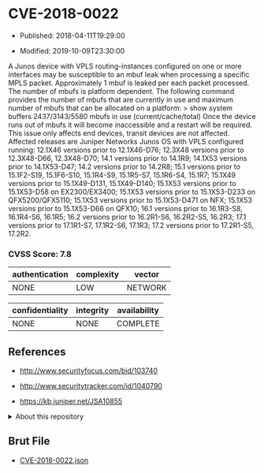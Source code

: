# CVE-2018-0022

- Published: 2018-04-11T19:29:00

- Modified: 2019-10-09T23:30:00

A Junos device with VPLS routing-instances configured on one or more interfaces may be susceptible to an mbuf leak when processing a specific MPLS packet. Approximately 1 mbuf is leaked per each packet processed. The number of mbufs is platform dependent. The following command provides the number of mbufs that are currently in use and maximum number of mbufs that can be allocated on a platform: > show system buffers 2437/3143/5580 mbufs in use (current/cache/total) Once the device runs out of mbufs it will become inaccessible and a restart will be required. This issue only affects end devices, transit devices are not affected. Affected releases are Juniper Networks Junos OS with VPLS configured running: 12.1X46 versions prior to 12.1X46-D76; 12.3X48 versions prior to 12.3X48-D66, 12.3X48-D70; 14.1 versions prior to 14.1R9; 14.1X53 versions prior to 14.1X53-D47; 14.2 versions prior to 14.2R8; 15.1 versions prior to 15.1F2-S19, 15.1F6-S10, 15.1R4-S9, 15.1R5-S7, 15.1R6-S4, 15.1R7; 15.1X49 versions prior to 15.1X49-D131, 15.1X49-D140; 15.1X53 versions prior to 15.1X53-D58 on EX2300/EX3400; 15.1X53 versions prior to 15.1X53-D233 on QFX5200/QFX5110; 15.1X53 versions prior to 15.1X53-D471 on NFX; 15.1X53 versions prior to 15.1X53-D66 on QFX10; 16.1 versions prior to 16.1R3-S8, 16.1R4-S6, 16.1R5; 16.2 versions prior to 16.2R1-S6, 16.2R2-S5, 16.2R3; 17.1 versions prior to 17.1R1-S7, 17.1R2-S6, 17.1R3; 17.2 versions prior to 17.2R1-S5, 17.2R2.

### CVSS Score: **7.8**

| authentication | complexity | vector |
| --- | --- | --- |
| NONE | LOW | NETWORK |

| confidentiality | integrity | availability |
| --- | --- | --- |
| NONE | NONE | COMPLETE |

## References

* http://www.securityfocus.com/bid/103740

* http://www.securitytracker.com/id/1040790

* https://kb.juniper.net/JSA10855

<details>
<summary>About this repository</summary> 

  This repository is part of the project [Live Hack CVE](https://github.com/Live-Hack-CVE). Main website can be found [www.live-hack.org](https://www.live-hack.org) 
  
  Made by [Sn0wAlice](https://github.com/Sn0wAlice) for the people that care about security and need to have a feed of the latest CVEs. Hope you enjoy it, don't forget to star the repo and follow me on [Twitter](https://twitter.com/Sn0wAlice) and [Github](https://github.com/Sn0wAlice). And that is my [personnal website](https://www.alice-snow.me/)

  - [Home Page](https://github.com/Live-Hack-CVE)
  - [Framework](https://github.com/Live-Hack-CVE/cve-framework)
  - [CVE database](https://github.com/Live-Hack-CVE/full_database)
  - [Changelog](https://github.com/Live-Hack-CVE/Changelog)
</details>

## Brut File

* [CVE-2018-0022.json](https://raw.githubusercontent.com/Live-Hack-CVE/full_database/main/cves/2018/CVE-2018-0022.json)

